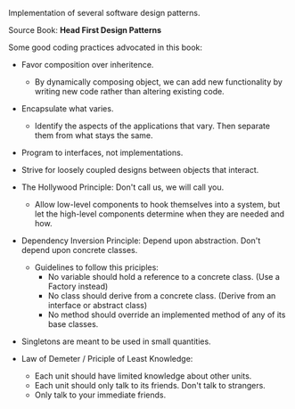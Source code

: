 Implementation of several software design patterns.

Source Book: **Head First Design Patterns**

Some good coding practices advocated in this book:

* Favor composition over inheritence.
    * By dynamically composing object, we can add new functionality by writing new code rather than altering existing code.

* Encapsulate what varies.
    * Identify the aspects of the applications that vary. Then separate them from what stays the same.

* Program to interfaces, not implementations.

* Strive for loosely coupled designs between objects that interact.

* The Hollywood Principle: Don't call us, we will call you.
    * Allow low-level components to hook themselves into a system, but let the high-level components determine when they are needed and how.

* Dependency Inversion Principle: Depend upon abstraction. Don't depend upon concrete classes.
    * Guidelines to follow this priciples:
         * No variable should hold a reference to a concrete class. (Use a Factory instead)
         * No class should derive from a concrete class. (Derive from an interface or abstract class)
         * No method should override an implemented method of any of its base classes.

* Singletons are meant to be used in small quantities.

* Law of Demeter / Priciple of Least Knowledge:
     * Each unit should have limited knowledge about other units.
     * Each unit should only talk to its friends. Don't talk to strangers.
     * Only talk to your immediate friends.
